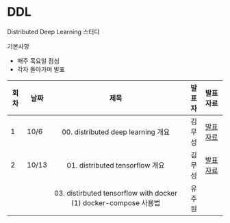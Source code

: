 # DDL
Distributed Deep Learning 스터디

기본사항
* 매주 목요일 점심
* 각자 돌아가며 발표



| 회차 | 날짜  | 제목                                                       | 발표자 |  발표자료      |
|------| ----- |:----------------------------------------------------------:| ------:|:-------------: |
|  1   |  10/6 | 00. distributed deep learning 개요                          | 김무성 | [발표자료](http://nbviewer.jupyter.org/github/KonanAcademy/DDL/blob/master/presentation/00_intro_distributed_deep_learning/00_distributed_deep_learning.ipynb)  |
|  2    |  10/13     | 01. distributed tensorflow 개요                             | 김무성 | [발표자료](http://nbviewer.jupyter.org/github/KonanAcademy/DDL/blob/master/presentation/01_intro_distributed_tensorflow/01_Intro_dist_tf.ipynb)  |
|     |   | 03. distirbuted tensorflow with docker (1) docker-compose 사용법                          | 유주원 |  |
